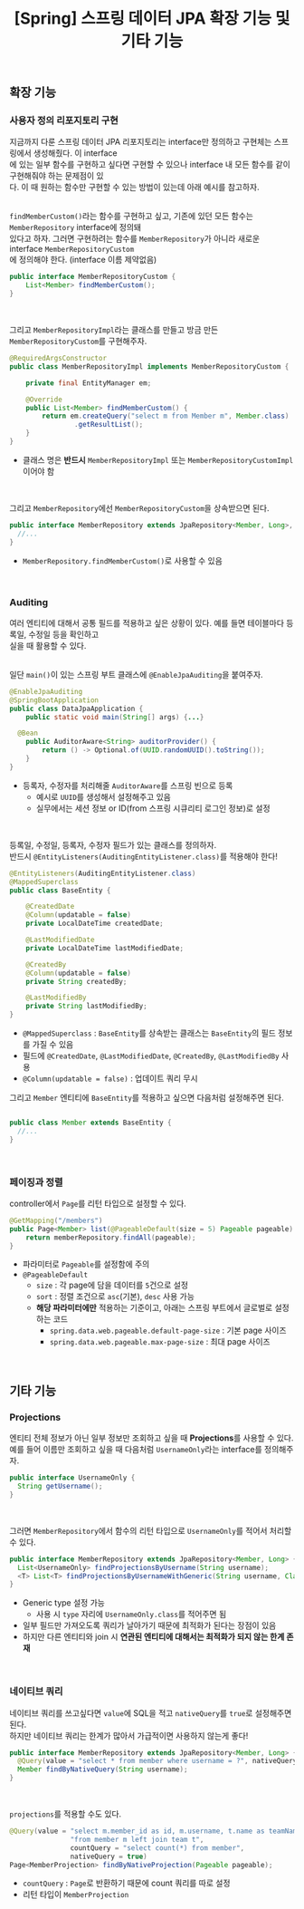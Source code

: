 ﻿---
toc: true
title:  "[Spring] 스프링 데이터 JPA 확장 기능 및 기타 기능"
last_modified_at:   2023-06-13
categories : Study
excerpt: ""
image: ""
sitemap :
  changefreq : weekly
  priority : 1.0
use_math: true
published: true
---

## 확장 기능

### 사용자 정의 리포지토리 구현
지금까지 다룬 스프링 데이터 JPA 리포지토리는 interface만 정의하고 구현체는 스프링에서 생성해줬다. 이 interface<br>
에 있는 일부 함수를 구현하고 싶다면 구현할 수 있으나 interface 내 모든 함수를 같이 구현해줘야 하는 문제점이 있<br>
다. 이 때 원하는 함수만 구현할 수 있는 방법이 있는데 아래 예시를 참고하자.<br>
<br>

`findMemberCustom()`라는 함수를 구현하고 싶고, 기존에 있던 모든 함수는 `MemberRepository` interface에 정의돼<br>
있다고 하자. 그러면 구현하려는 함수를 `MemberRepository`가 아니라 새로운 interface `MemberRepositoryCustom`<br>
에 정의해야 한다. (interface 이름 제약없음)<br>
```java
public interface MemberRepositoryCustom {
    List<Member> findMemberCustom();
}
```
<br>

그리고 `MemberRepositoryImpl`라는 클래스를 만들고 방금 만든 `MemberRepositoryCustom`를 구현해주자.<br>
```java
@RequiredArgsConstructor
public class MemberRepositoryImpl implements MemberRepositoryCustom {

    private final EntityManager em;

    @Override
    public List<Member> findMemberCustom() {
        return em.createQuery("select m from Member m", Member.class)
                .getResultList();
    }
}
```
- 클래스 명은 **반드시** `MemberRepositoryImpl` 또는 `MemberRepositoryCustomImpl`이어야 함
<br>

그리고 `MemberRepository`에선 `MemberRepositoryCustom`을 상속받으면 된다.<br>
```java
public interface MemberRepository extends JpaRepository<Member, Long>, MemberRepositoryCustom {
  //...
}
```
- `MemberRepository.findMemberCustom()`로 사용할 수 있음
<br>

### Auditing
여러 엔티티에 대해서 공통 필드를 적용하고 싶은 상황이 있다. 예를 들면 테이블마다 등록일, 수정일 등을 확인하고<br>
실을 때 활용할 수 있다.<br>
<br>

일단 `main()`이 있는 스프링 부트 클래스에 `@EnableJpaAuditing`을 붙여주자.<br>
```java
@EnableJpaAuditing
@SpringBootApplication
public class DataJpaApplication {
	public static void main(String[] args) {...}

  @Bean
	public AuditorAware<String> auditorProvider() {
		return () -> Optional.of(UUID.randomUUID().toString());
	}
}
```
- 등록자, 수정자를 처리해줄 `AuditorAware`를 스프링 빈으로 등록
  + 예시로 `UUID`를 생성해서 설정해주고 있음
  + 실무에서는 세션 정보 or ID(from 스프링 시큐리티 로그인 정보)로 설정
<br>

등록일, 수정일, 등록자, 수정자 필드가 있는 클래스를 정의하자.<br>
반드시 `@EntityListeners(AuditingEntityListener.class)`를 적용해야 한다!<br>
```java
@EntityListeners(AuditingEntityListener.class)
@MappedSuperclass
public class BaseEntity {

    @CreatedDate
    @Column(updatable = false)
    private LocalDateTime createdDate;

    @LastModifiedDate
    private LocalDateTime lastModifiedDate;

    @CreatedBy
    @Column(updatable = false)
    private String createdBy;

    @LastModifiedBy
    private String lastModifiedBy;
}
```
- `@MappedSuperclass` : `BaseEntity`를 상속받는 클래스는 `BaseEntity`의 필드 정보를 가질 수 있음
- 필드에 `@CreatedDate`, `@LastModifiedDate`, `@CreatedBy`, `@LastModifiedBy` 사용
- `@Column(updatable = false)` : 업데이트 쿼리 무시

그리고 `Member` 엔티티에 `BaseEntity`를 적용하고 싶으면 다음처럼 설정해주면 된다.<br>
```java

public class Member extends BaseEntity {
  //...
}
```
<br>

### 페이징과 정렬
controller에서 `Page`를 리턴 타입으로 설정할 수 있다.<br>
```java
@GetMapping("/members")
public Page<Member> list(@PageableDefault(size = 5) Pageable pageable) {
    return memberRepository.findAll(pageable);
}
```
- 파라미터로 `Pageable`를 설정함에 주의
- `@PageableDefault` 
  + `size` : 각 page에 담을 데이터를 `5`건으로 설정
  + `sort` : 정렬 조건으로 `asc`(기본), `desc` 사용 가능
  + **해당 파라미터에만** 적용하는 기준이고, 아래는 스프링 부트에서 글로벌로 설정하는 코드
    - `spring.data.web.pageable.default-page-size` : 기본 page 사이즈
    - `spring.data.web.pageable.max-page-size` : 최대 page 사이즈
<br>

## 기타 기능

### Projections
엔티티 전체 정보가 아닌 일부 정보만 조회하고 싶을 때 **Projections**를 사용할 수 있다.<br>
예를 들어 이름만 조회하고 싶을 때 다음처럼 `UsernameOnly`라는 interface를 정의해주자.<br>
```java
public interface UsernameOnly {
  String getUsername();
}
```
<br>

그러면 `MemberRepository`에서 함수의 리턴 타입으로 `UsernameOnly`를 적어서 처리할 수 있다.<br>
```java
public interface MemberRepository extends JpaRepository<Member, Long> {
  List<UsernameOnly> findProjectionsByUsername(String username);
  <T> List<T> findProjectionsByUsernameWithGeneric(String username, Class<T> type);
}
```
- Generic type 설정 가능
  + 사용 시 `type` 자리에 `UsernameOnly.class`를 적어주면 됨
- 일부 필드만 가져오도록 쿼리가 날아가기 때문에 최적화가 된다는 장점이 있음
- 하지만 다른 엔티티와 join 시 **연관된 엔티티에 대해서는 최적화가 되지 않는 한계 존재**
<br>

### 네이티브 쿼리
네이티브 쿼리를 쓰고싶다면 `value`에 SQL을 적고 `nativeQuery`를 `true`로 설정해주면 된다.<br>
하지만 네이티브 쿼리는 한계가 많아서 가급적이면 사용하지 않는게 좋다!<br>
```java
public interface MemberRepository extends JpaRepository<Member, Long> {
  @Query(value = "select * from member where username = ?", nativeQuery = true)
  Member findByNativeQuery(String username);
}
```
<br>

`projections`를 적용할 수도 있다.<br>
```java
@Query(value = "select m.member_id as id, m.username, t.name as teamName" +
               "from member m left join team t",
               countQuery = "select count(*) from member",
               nativeQuery = true)
Page<MemberProjection> findByNativeProjection(Pageable pageable);
```
- `countQuery` : `Page`로 반환하기 때문에 count 쿼리를 따로 설정
- 리턴 타입이 `MemberProjection`